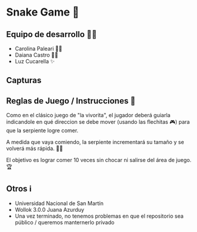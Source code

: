 # Snake Game 🐍

## Equipo de desarrollo 👩‍💻

- Carolina Paleari 🙋‍♀️
- Daiana Castro 💁‍♀️
- Luz Cucarella ✨

## Capturas

## Reglas de Juego / Instrucciones 📜

Como en el clásico juego de "la vivorita", el jugador deberá guiarla indicandole
en qué direccion se debe mover (usando las flechitas 🎮) para que la serpiente logre
comer.

A medida que vaya comiendo, la serpiente incrementará su tamaño y se volverá más rápida. 🐍💨

El objetivo es lograr comer 10 veces sin chocar ni salirse del área de juego. 🏆

## Otros ℹ️

- Universidad Nacional de San Martín
- Wollok 3.0.0 Juana Azurduy
- Una vez terminado, no tenemos problemas en que el repositorio sea público / queremos manternerlo privado
